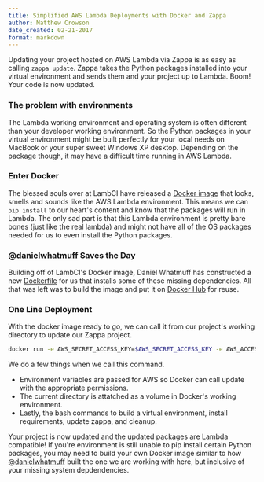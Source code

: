 ```yaml
---
title: Simplified AWS Lambda Deployments with Docker and Zappa
author: Matthew Crowson
date_created: 02-21-2017
format: markdown
---
```


Updating your project hosted on AWS Lambda via Zappa is as easy as calling 
`zappa update`. Zappa takes the Python packages installed into your virtual 
environment and sends them and your project up to Lambda. Boom! Your code 
is now updated. 
 
### The problem with environments
The Lambda working environment and operating system is often different 
than your developer working environment. So the Python packages in your 
virtual environment might be built perfectly for your local needs on 
MacBook or your super sweet Windows XP desktop. Depending on the package 
though, it may have a difficult time running in AWS Lambda. 

### Enter Docker
The blessed souls over at LambCI have released a [Docker image](https://github.com/lambci/docker-lambda) 
that looks, smells and sounds like the AWS Lambda environment. This 
means we can `pip install` to our heart's content and know that the packages 
will run in Lambda. The only sad part is that this Lambda environment 
is pretty bare bones (just like the real lambda) and might not have 
all of the OS packages needed for us to even install the Python packages.

### [@danielwhatmuff](https://github.com/danielwhatmuff) Saves the Day
Building off of LambCI's Docker image, Daniel Whatmuff has constructed 
a new [Dockerfile](https://github.com/danielwhatmuff/zappa) for us 
that installs some of these missing dependencies. All that was left 
was to build the image and put it on [Docker Hub](https://hub.docker.com/r/mcrowson/zappa-builder/) 
for reuse.

### One Line Deployment 
With the docker image ready to go, we can call it from our project's working 
directory to update our Zappa project. 

```bash
docker run -e AWS_SECRET_ACCESS_KEY=$AWS_SECRET_ACCESS_KEY -e AWS_ACCESS_KEY_ID=$AWS_ACCESS_KEY_ID -e AWS_DEFAULT_REGION=us-east-1 -v $(pwd):/var/task --rm mcrowson/zappa-builder bash -c "virtualenv docker_env && source docker_env/bin/activate && pip install -r requirements.txt && zappa update dev && rm -rf docker_env"
```

We do a few things when we call this command. 
 - Environment variables are passed for AWS so Docker can call update with the appropriate permissions.
 - The current directory is attatched as a volume in Docker's working environment.
 - Lastly, the bash commands to build a virtual environment, install requirements, update zappa, and cleanup.
 
Your project is now updated and the updated packages are Lambda compatible! 
If you're environment is still unable to pip install certain Python packages, 
you may need to build your own Docker image similar to how [@danielwhatmuff]([Dockerfile](https://github.com/danielwhatmuff/zappa))
built the one we are working with here, but inclusive of your missing system depdendencies. 